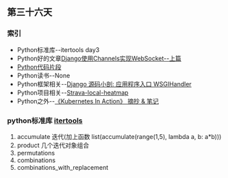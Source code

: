 ## 第三十六天
### 索引
- Python标准库--itertools day3
- Python好的文章[Django使用Channels实现WebSocket--上篇](https://juejin.im/post/5cb67fc3e51d456e6a1d0237)
- [Python代码片段](day36.py)
- Python读书--None
- Python框架相关--[Django 源码小剖: 应用程序入口 WSGIHandler](https://www.cnblogs.com/daoluanxiaozi/p/3315838.html)
- Python项目相关--[Strava-local-heatmap](https://github.com/remisalmon/Strava-local-heatmap)
- Python之外--[《Kubernetes In Action》 摘抄 & 笔记](https://blog.laisky.com/p/kubernetes-in-action/)
### python标准库 [itertools](https://pymotw.com/3/itertools/index.html)
1. accumulate 迭代(加上函数  list(accumulate(range(1,5), lambda a, b: a*b)))
2. product 几个迭代对象组合
3. permutations
4. combinations
5. combinations_with_replacement